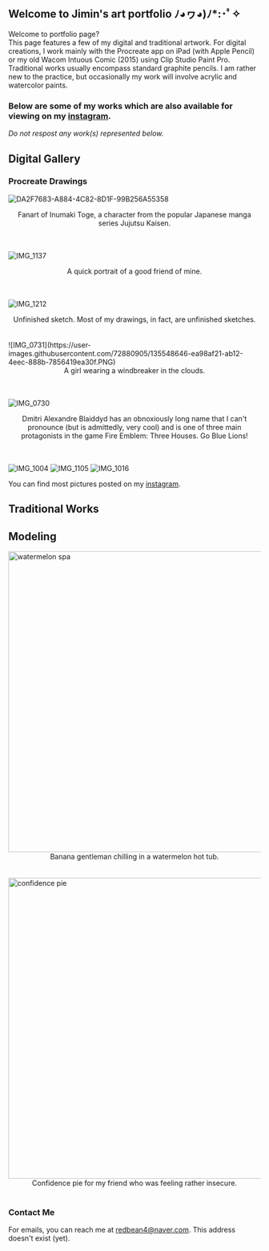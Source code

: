 <br>

## Welcome to Jimin's art portfolio ﾉ◕ヮ◕)ﾉ*:･ﾟ✧

Welcome to portfolio page?
<br>
This page features a few of my digital and traditional artwork. For digital creations, I work mainly with the Procreate app on iPad (with Apple Pencil) or my old Wacom Intuous Comic (2015) using Clip Studio Paint Pro. Traditional works usually encompass standard graphite pencils. I am rather new to the practice, but occasionally my work will involve acrylic and watercolor paints. 

### Below are some of my works which are also available for viewing on my [instagram](https://www.instagram.com/tteoksoonie/).

_Do not respost any work(s) represented below._

## Digital Gallery
### Procreate Drawings

![DA2F7683-A884-4C82-8D1F-99B256A55358](https://user-images.githubusercontent.com/72880905/135547664-09a96871-f0db-40b0-9179-97e0284f7f6f.JPG)

<div align="center">Fanart of Inumaki Toge, a character from the popular Japanese manga series Jujutsu Kaisen.</div>
<br>
<br>


![IMG_1137](https://user-images.githubusercontent.com/72880905/135547824-1a86d2c8-e95d-4fbe-bf5f-ec85ba17b353.PNG)
            
<div align="center">A quick portrait of a good friend of mine.</div>
<br>
<br>

![IMG_1212](https://user-images.githubusercontent.com/72880905/135547850-14c5417b-b07a-467f-8556-93a0886e3c97.jpg)

<div align="center">Unfinished sketch. Most of my drawings, in fact, are unfinished sketches.</div>
<br>

<br>
![IMG_0731](https://user-images.githubusercontent.com/72880905/135548646-ea98af21-ab12-4eec-888b-7856419ea30f.PNG)
<div align="center">A girl wearing a windbreaker in the clouds.</div>
<br>
<br>


![IMG_0730](https://user-images.githubusercontent.com/72880905/135548656-dc1defc4-b4bd-49c8-bc4a-57e159cdf9dc.PNG)
<br>
<div align="center">Dmitri Alexandre Blaiddyd has an obnoxiously long name that I can't pronounce (but is admittedly, very cool) and is one of three main protagonists in the game Fire Emblem: Three Houses. Go Blue Lions!</div>
<br>
<br>


![IMG_1004](https://user-images.githubusercontent.com/72880905/135548670-3af13365-01ed-447f-a3bf-fa2d2e9c2b4a.PNG)
![IMG_1105](https://user-images.githubusercontent.com/72880905/135548683-ef03ffb1-a47a-4f3d-a41d-967dc121e73d.jpg)
![IMG_1016](https://user-images.githubusercontent.com/72880905/135548676-874f8569-892b-447d-a98f-dde0a8ae5632.PNG)

You can find most pictures posted on my [instagram](https://www.instagram.com/tteoksoonie/).

## Traditional Works

## Modeling

<img width="600" alt="watermelon spa" src="https://user-images.githubusercontent.com/72880905/135549222-3a2c43ce-934f-46dc-ab3d-0c94049660b2.jpg">
<br>
<div align="center">Banana gentleman chilling in a watermelon hot tub.</div>
<br>
<br>

<img width="600" alt="confidence pie" src="https://user-images.githubusercontent.com/72880905/135549225-d4047111-8e74-46aa-8422-7a61b7c47789.png">
<br>
<div align="center">Confidence pie for my friend who was feeling rather insecure.</div>
<br>

### Contact Me

For emails, you can reach me at redbean4@naver.com.
This address doesn't exist (yet).
